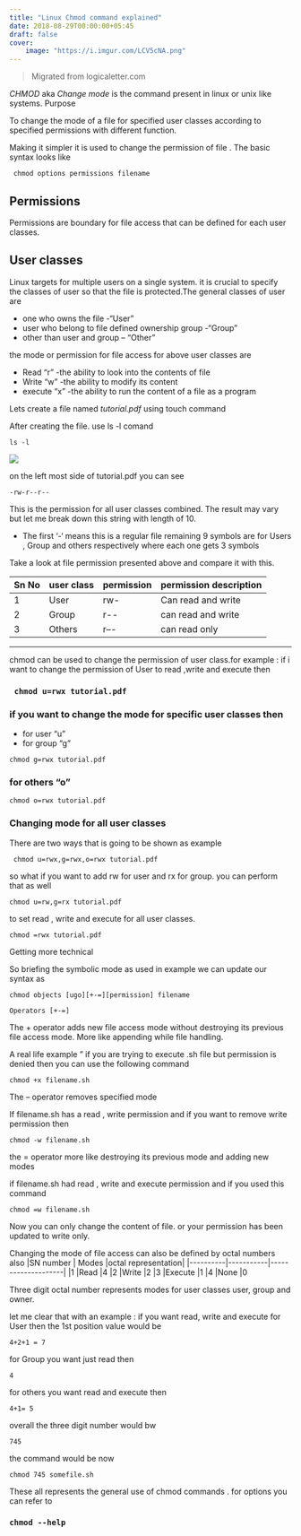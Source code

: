 ```yaml
---
title: "Linux Chmod command explained"
date: 2018-08-29T00:00:00+05:45
draft: false
cover:
    image: "https://i.imgur.com/LCV5cNA.png"
---
```

> Migrated from logicaletter.com


*CHMOD* aka *Change mode* is the command present in linux or unix like systems.
Purpose

To change the mode of a file for specified user classes according to specified permissions with different function.

Making it simpler it is used to change the permission of file . The basic syntax looks like

```
 chmod options permissions filename
```

## Permissions

Permissions are boundary for file access that can be defined for each user classes.

## User classes
Linux targets for multiple users on a single system. it is crucial to specify the classes of user so that the file is protected.The general classes of user are

- one who owns the file -“User”
- user who belong to file defined ownership group -“Group”
- other than user and group – “Other”

the mode or permission for file access for above user classes are

- Read “r” -the ability to look into the contents of file
- Write “w” -the ability to modify its content
- execute “x” -the ability to run the content of a file as a program

 
Lets create a file named *tutorial.pdf* using touch command


After creating the file. use ls -l comand

`ls -l`

![](https://i.imgur.com/nIldSYA.png)


on the left most side of tutorial.pdf you can see

`-rw-r--r--`

This is the permission for all user classes combined. The result may vary but let me break down this string with length of 10.

- The first ‘-‘ means this is a regular file
remaining 9 symbols are for Users , Group and others respectively where each one gets 3 symbols

Take a look at file permission presented above and compare it with this.

|Sn No 	|user class |	permission 	|permission description| 
|---|-------|-------|-----------|
|1 	|User 	|rw- 	|Can read and write|
|2 	|Group 	|r-- 	|can read and write|
|3 	|Others |r–- 	|can read only|
--------------------------------

 

chmod can be used to change the permission of user class.for example : if i want to change the permission of User to read ,write and execute then

### ` chmod u=rwx tutorial.pdf`


### if you want to change the mode for specific user classes then

- for user  “u”
- for group “g”

` chmod g=rwx tutorial.pdf `

### for others “o”
 `chmod o=rwx tutorial.pdf`

### Changing mode for all user classes

There are two ways that is going to be shown as example

` chmod u=rwx,g=rwx,o=rwx tutorial.pdf`

so what if you want to add rw for user and rx for group. you can perform that as well

`chmod u=rw,g=rx tutorial.pdf`

to set read , write and execute for all user classes.

`chmod =rwx tutorial.pdf`

Getting more technical

So briefing the symbolic mode as used in example we can update our syntax as

`chmod objects [ugo][+-=][permission] filename`

`Operators [+-=]`

The + operator adds new file access mode without destroying its previous file access mode. More like appending while file handling.

A real life example ” if you are trying to execute .sh file but permission is denied then you can use the following command

`chmod +x filename.sh`

The – operator  removes specified mode

If filename.sh has a read , write permission and if you want to remove write permission then

`chmod -w filename.sh`

the = operator more like destroying its previous mode and adding new modes

if filename.sh had read , write and execute permission and if you used this command

`chmod =w filename.sh`

Now you can only change the content of file. or your permission has been updated to write only.
 


 

Changing the mode of file access can also be defined by octal numbers also
|SN number |	Modes 	|octal representation|
|----------|-----------|--------------------|
|1 	|Read 	|4
|2 	|Write 	|2
|3 	|Execute 	|1
|4 |None 	|0

Three digit octal number represents modes for user classes user, group and owner.

let me clear that with an example : if you want read, write and execute for User then the 1st position value would be

`4+2+1 = 7`

for Group you want just read then

`4`

for others you want read and execute then

`4+1= 5`

overall the three digit number would bw

`745`

the command would be now

`chmod 745 somefile.sh`

These all represents the general use of chmod commands . for options you can refer to

### `chmod --help`